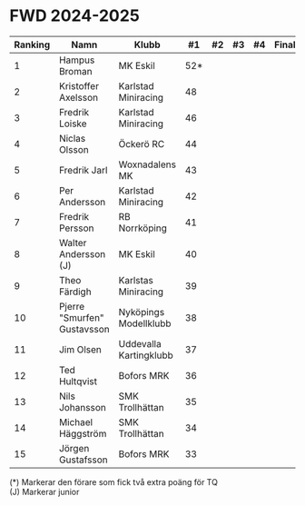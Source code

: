 # FWD 2024-2025
| Ranking | Namn                        | Klubb                  |  #1  |  #2 |  #3 |  #4 | Final | Tot |
| ------- | --------------------------- | ---------------------- | ---- | --- | --- | --- | ----- | --- |
| 1       | Hampus Broman               | MK Eskil               | 52*  |     |     |     |       | 52  |
| 2       | Kristoffer Axelsson         | Karlstad Miniracing    | 48   |     |     |     |       | 48  |
| 3       | Fredrik Loiske              | Karlstad Miniracing    | 46   |     |     |     |       | 46  |
| 4       | Niclas Olsson               | Öckerö RC              | 44   |     |     |     |       | 44  |
| 5       | Fredrik Jarl                | Woxnadalens MK         | 43   |     |     |     |       | 43  |
| 6       | Per Andersson               | Karlstad Miniracing    | 42   |     |     |     |       | 42  |
| 7       | Fredrik Persson             | RB Norrköping          | 41   |     |     |     |       | 41  |
| 8       | Walter Andersson (J)        | MK Eskil               | 40   |     |     |     |       | 40  |
| 9       | Theo Färdigh                | Karlstas Miniracing    | 39   |     |     |     |       | 39  |
| 10      | Pjerre "Smurfen" Gustavsson | Nyköpings Modellklubb  | 38   |     |     |     |       | 38  |
| 11      | Jim Olsen                   | Uddevalla Kartingklubb | 37   |     |     |     |       | 37  |
| 12      | Ted Hultqvist               | Bofors MRK             | 36   |     |     |     |       | 36  |
| 13      | Nils Johansson              | SMK Trollhättan        | 35   |     |     |     |       | 35  |
| 14      | Michael Häggström           | SMK Trollhättan        | 34   |     |     |     |       | 34  |
| 15      | Jörgen Gustafsson           | Bofors MRK             | 33   |     |     |     |       | 33  |

(*) Markerar den förare som fick två extra poäng för TQ<br>(J) Markerar junior
